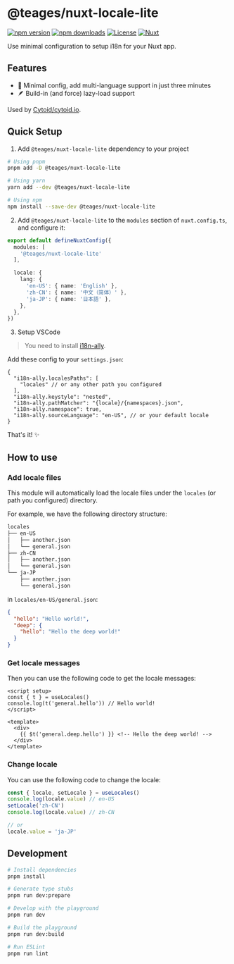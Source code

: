 # @teages/nuxt-locale-lite

[![npm version][npm-version-src]][npm-version-href]
[![npm downloads][npm-downloads-src]][npm-downloads-href]
[![License][license-src]][license-href]
[![Nuxt][nuxt-src]][nuxt-href]

Use minimal configuration to setup i18n for your Nuxt app.

## Features

- 🚀 Minimal config, add multi-language support in just three minutes
- 🪶 Build-in (and force) lazy-load support

Used by [Cytoid/cytoid.io](https://cytoid.io).

## Quick Setup

1. Add `@teages/nuxt-locale-lite` dependency to your project

```bash
# Using pnpm
pnpm add -D @teages/nuxt-locale-lite

# Using yarn
yarn add --dev @teages/nuxt-locale-lite

# Using npm
npm install --save-dev @teages/nuxt-locale-lite
```

2. Add `@teages/nuxt-locale-lite` to the `modules` section of `nuxt.config.ts`, and configure it:

```ts
export default defineNuxtConfig({
  modules: [
    '@teages/nuxt-locale-lite'
  ],

  locale: {
    lang: {
      'en-US': { name: 'English' },
      'zh-CN': { name: '中文（简体）' },
      'ja-JP': { name: '日本語' },
    },
  },
})
```

3. Setup VSCode

> You need to install [i18n-ally](https://github.com/lokalise/i18n-ally).

Add these config to your `settings.json`:

```jsonc
{
  "i18n-ally.localesPaths": [
    "locales" // or any other path you configured
  ],
  "i18n-ally.keystyle": "nested",
  "i18n-ally.pathMatcher": "{locale}/{namespaces}.json",
  "i18n-ally.namespace": true,
  "i18n-ally.sourceLanguage": "en-US", // or your default locale
}
```

That's it! ✨

## How to use

### Add locale files

This module will automatically load the locale files under the `locales` (or path you configured) directory.

For example, we have the following directory structure:

```bash
locales
├── en-US
│   ├── another.json
│   └── general.json
├── zh-CN
│   ├── another.json
│   └── general.json
└── ja-JP
    ├── another.json
    └── general.json
```

in `locales/en-US/general.json`:
```json
{
  "hello": "Hello world!",
  "deep": {
    "hello": "Hello the deep world!"
  }
}
```

### Get locale messages

Then you can use the following code to get the locale messages:

```vue
<script setup>
const { t } = useLocales()
console.log(t('general.hello')) // Hello world!
</script>

<template>
  <div>
    {{ $t('general.deep.hello') }} <!-- Hello the deep world! -->
  </div>
</template>
```

### Change locale

You can use the following code to change the locale:

```ts
const { locale, setLocale } = useLocales()
console.log(locale.value) // en-US
setLocale('zh-CN')
console.log(locale.value) // zh-CN

// or
locale.value = 'ja-JP'
```

## Development

```bash
# Install dependencies
pnpm install

# Generate type stubs
pnpm run dev:prepare

# Develop with the playground
pnpm run dev

# Build the playground
pnpm run dev:build

# Run ESLint
pnpm run lint
```

<!-- Badges -->
[npm-version-src]: https://img.shields.io/npm/v/@teages/nuxt-locale-lite/latest.svg?style=flat&colorA=18181B&colorB=28CF8D
[npm-version-href]: https://npmjs.com/package/@teages/nuxt-locale-lite

[npm-downloads-src]: https://img.shields.io/npm/dm/@teages/nuxt-locale-lite.svg?style=flat&colorA=18181B&colorB=28CF8D
[npm-downloads-href]: https://npmjs.com/package/@teages/nuxt-locale-lite

[license-src]: https://img.shields.io/npm/l/@teages/nuxt-locale-lite.svg?style=flat&colorA=18181B&colorB=28CF8D
[license-href]: https://npmjs.com/package/@teages/nuxt-locale-lite

[nuxt-src]: https://img.shields.io/badge/Nuxt-18181B?logo=nuxt.js
[nuxt-href]: https://nuxt.com
